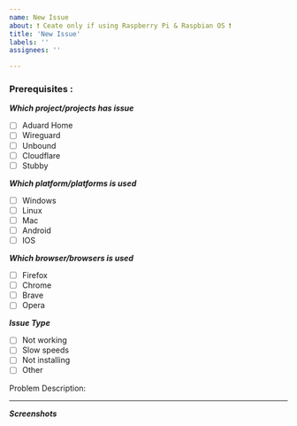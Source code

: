 ```yaml
---
name: New Issue
about: ❗ Ceate only if using Raspberry Pi & Raspbian OS ❗
title: 'New Issue'
labels: ''
assignees: ''

---
```


<!-- Before making issue please meet Prerequisites (❗Required❗) -->

### Prerequisites : <!-- to select : "[X]" -->

**_Which project/projects has issue_**

- [ ] Aduard Home
- [ ] Wireguard
- [ ] Unbound
- [ ] Cloudflare
- [ ] Stubby 

**_Which platform/platforms is used_**

- [ ] Windows
- [ ] Linux
- [ ] Mac
- [ ] Android
- [ ] IOS

**_Which browser/browsers is used_**

- [ ] Firefox
- [ ] Chrome
- [ ] Brave
- [ ] Opera

**_Issue Type_**

- [ ] Not working
- [ ] Slow speeds
- [ ] Not installing
- [ ] Other <!-- explain in problem description -->

Problem Description:

<!-- Explain here -->

---

**_Screenshots_** <!-- (Optional) -->

